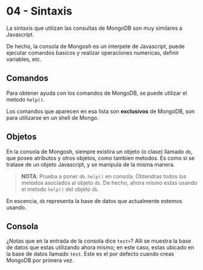 # 04 - Sintaxis

La sintaxis que utilizan las consultas de MongoDB son muy similares a Javascript.

De hecho, la consola de Mongosh es un interpete de Javascript, puede ejecutar comandos
basicos y realizar operaciones numericas, definir variables, etc.

## Comandos

Para obtener ayuda con los comandos de MongoDB, se puede utilizar el metodo `help()`.

Los comandos que aparecen en esa lista son **exclusivos** de MongoDB, son para utilizarse en
un shell de Mongo.

## Objetos

En la consola de Mongosh, siempre existira un objeto (o clase) llamado `db`, que posee atributos
y otros objetos, como tambien metodos. Es como si se tratase de un objeto Javascript, y se manipula
de la misma manera.

> **NOTA**: Prueba a poner `db.help()` en consola. Obtendras todos los metodos asociados al
objeto `db`. De hecho, ahora mismo estas usando el metodo `help()` del objeto `db`.

En escencia, `db` representa la base de datos que actualmente estemos usando.

## Consola

¿Notas que en la entrada de la consola dice `test>`? Alli se muestra la base de datos que estas utilizando
ahora mismo; en este caso, estas ubicado en la base de datos llamado `test`. Este es el por defecto cuando
creas MongoDB por primera vez.
